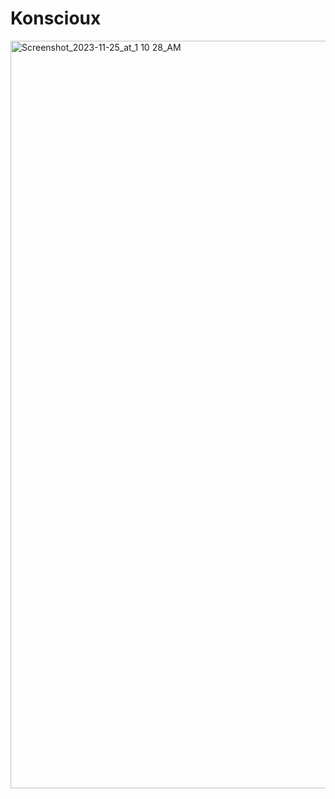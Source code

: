 # Konscioux
<img width="1196" alt="Screenshot_2023-11-25_at_1 10 28_AM" src="https://github.com/realTristan/Konscioux/assets/75189508/cc7452c6-2279-4c48-bf0d-b7b37c6da7f3">
